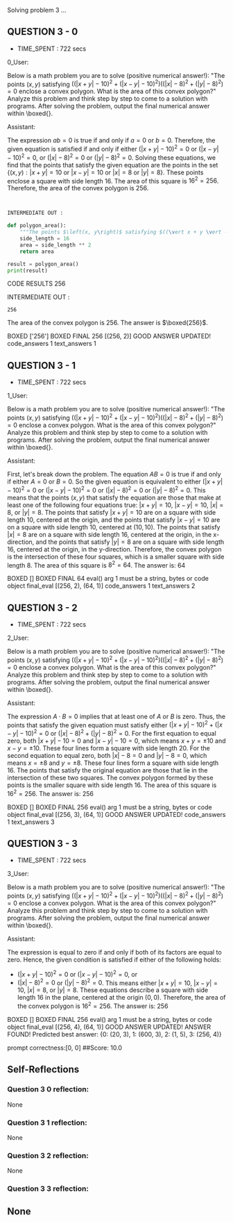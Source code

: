 Solving problem 3 ...



## QUESTION 3 - 0 
- TIME_SPENT : 722 secs

0_User:

Below is a math problem you are to solve (positive numerical answer!):
"The points $\left(x, y\right)$ satisfying $((\vert x + y \vert - 10)^2 + ( \vert x - y \vert - 10)^2)((\vert x \vert - 8)^2 + ( \vert y \vert - 8)^2) = 0$ enclose a convex polygon. What is the area of this convex polygon?"
Analyze this problem and think step by step to come to a solution with programs. After solving the problem, output the final numerical answer within \boxed{}.

Assistant:

 The expression $ab = 0$ is true if and only if $a = 0$ or $b = 0$. Therefore, the given equation is satisfied if and only if either $(\vert x + y \vert - 10)^2 = 0$ or $(\vert x - y \vert - 10)^2 = 0$, or $(\vert x \vert - 8)^2 = 0$ or $(\vert y \vert - 8)^2 = 0$.
Solving these equations, we find that the points that satisfy the given equation are the points in the set $\{(x, y) : |x + y| = 10 \text{ or } |x - y| = 10 \text{ or } |x| = 8 \text{ or } |y| = 8\}$.
These points enclose a square with side length $16$. The area of this square is $16^2 = 256$. Therefore, the area of the convex polygon is 256.
```python


INTERMEDIATE OUT :

def polygon_area():
    """The points $\left(x, y\right)$ satisfying $((\vert x + y \vert - 10)^2 + ( \vert x - y \vert - 10)^2)((\vert x \vert - 8)^2 + ( \vert y \vert - 8)^2) = 0$ enclose a convex polygon. What is the area of this convex polygon?"""
    side_length = 16
    area = side_length ** 2
    return area

result = polygon_area()
print(result)
```

CODE RESULTS 256

INTERMEDIATE OUT :
```output
256
```
The area of the convex polygon is $256$. The answer is $\boxed{256}$.

BOXED ['256']
BOXED FINAL 256
[(256, 2)]
GOOD ANSWER UPDATED!
code_answers 1 text_answers 1



## QUESTION 3 - 1 
- TIME_SPENT : 722 secs

1_User:

Below is a math problem you are to solve (positive numerical answer!):
"The points $\left(x, y\right)$ satisfying $((\vert x + y \vert - 10)^2 + ( \vert x - y \vert - 10)^2)((\vert x \vert - 8)^2 + ( \vert y \vert - 8)^2) = 0$ enclose a convex polygon. What is the area of this convex polygon?"
Analyze this problem and think step by step to come to a solution with programs. After solving the problem, output the final numerical answer within \boxed{}.

Assistant:


First, let's break down the problem. The equation $AB=0$ is true if and only if either $A=0$ or $B=0$. So the given equation is equivalent to either $(\vert x + y \vert - 10)^2 = 0$ or $(\vert x - y \vert - 10)^2 = 0$ or $(\vert x \vert - 8)^2 = 0$ or $(\vert y \vert - 8)^2 = 0$.
This means that the points $(x,y)$ that satisfy the equation are those that make at least one of the following four equations true: $\vert x + y \vert = 10$, $\vert x - y \vert = 10$, $\vert x \vert = 8$, or $\vert y \vert = 8$.
The points that satisfy $\vert x + y \vert = 10$ are on a square with side length 10, centered at the origin, and the points that satisfy $\vert x - y \vert = 10$ are on a square with side length 10, centered at $(10,10)$. The points that satisfy $\vert x \vert = 8$ are on a square with side length 16, centered at the origin, in the x-direction, and the points that satisfy $\vert y \vert = 8$ are on a square with side length 16, centered at the origin, in the y-direction.
Therefore, the convex polygon is the intersection of these four squares, which is a smaller square with side length 8. The area of this square is $8^2 = 64$. The answer is: $64$

BOXED []
BOXED FINAL 64
eval() arg 1 must be a string, bytes or code object final_eval
[(256, 2), (64, 1)]
code_answers 1 text_answers 2



## QUESTION 3 - 2 
- TIME_SPENT : 722 secs

2_User:

Below is a math problem you are to solve (positive numerical answer!):
"The points $\left(x, y\right)$ satisfying $((\vert x + y \vert - 10)^2 + ( \vert x - y \vert - 10)^2)((\vert x \vert - 8)^2 + ( \vert y \vert - 8)^2) = 0$ enclose a convex polygon. What is the area of this convex polygon?"
Analyze this problem and think step by step to come to a solution with programs. After solving the problem, output the final numerical answer within \boxed{}.

Assistant:

 The expression $A \cdot B = 0$ implies that at least one of $A$ or $B$ is zero. Thus, the points that satisfy the given equation must satisfy either $(\vert x + y \vert - 10)^2 + ( \vert x - y \vert - 10)^2 = 0$ or $(\vert x \vert - 8)^2 + ( \vert y \vert - 8)^2 = 0$.
For the first equation to equal zero, both $\vert x + y \vert - 10 = 0$ and $\vert x - y \vert - 10 = 0$, which means $x + y = \pm 10$ and $x - y = \pm 10$. These four lines form a square with side length 20.
For the second equation to equal zero, both $\vert x \vert - 8 = 0$ and $\vert y \vert - 8 = 0$, which means $x = \pm 8$ and $y = \pm 8$. These four lines form a square with side length 16.
The points that satisfy the original equation are those that lie in the intersection of these two squares. The convex polygon formed by these points is the smaller square with side length 16.
The area of this square is $16^2 = 256$. The answer is: 256

BOXED []
BOXED FINAL 256
eval() arg 1 must be a string, bytes or code object final_eval
[(256, 3), (64, 1)]
GOOD ANSWER UPDATED!
code_answers 1 text_answers 3



## QUESTION 3 - 3 
- TIME_SPENT : 722 secs

3_User:

Below is a math problem you are to solve (positive numerical answer!):
"The points $\left(x, y\right)$ satisfying $((\vert x + y \vert - 10)^2 + ( \vert x - y \vert - 10)^2)((\vert x \vert - 8)^2 + ( \vert y \vert - 8)^2) = 0$ enclose a convex polygon. What is the area of this convex polygon?"
Analyze this problem and think step by step to come to a solution with programs. After solving the problem, output the final numerical answer within \boxed{}.

Assistant:

 The expression is equal to zero if and only if both of its factors are equal to zero. Hence, the given condition is satisfied if either of the following holds:
- $(\vert x + y \vert - 10)^2 = 0$ or $(\vert x - y \vert - 10)^2 = 0$, or
- $(\vert x \vert - 8)^2 = 0$ or $(\vert y \vert - 8)^2 = 0$.
This means either $|x + y| = 10$, $|x - y| = 10$, $|x| = 8$, or $|y| = 8$. These equations describe a square with side length $16$ in the plane, centered at the origin $(0, 0)$. Therefore, the area of the convex polygon is $16^2 = 256$. The answer is: 256

BOXED []
BOXED FINAL 256
eval() arg 1 must be a string, bytes or code object final_eval
[(256, 4), (64, 1)]
GOOD ANSWER UPDATED!
ANSWER FOUND!
Predicted best answer: {0: (20, 3), 1: (600, 3), 2: (1, 5), 3: (256, 4)}

prompt correctness:[0, 0]
##Score: 10.0

## Self-Reflections

### Question 3 0 reflection:
None
### Question 3 1 reflection:
None
### Question 3 2 reflection:
None
### Question 3 3 reflection:
None
---
